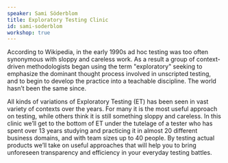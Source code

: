 ```yaml
---
speaker: Sami Söderblom
title: Exploratory Testing Clinic
id: sami-soderblom
workshop: true
---
```

According to Wikipedia, in the early 1990s ad hoc testing was too often synonymous with sloppy and careless work. As a result a group of context-driven methodologists began using the term "exploratory" seeking to emphasize the dominant thought process involved in unscripted testing, and to begin to develop the practice into a teachable discipline. The world hasn’t been the same since.

All kinds of variations of Exploratory Testing (ET) has been seen in vast variety of contexts over the years. For many it is the most useful approach on testing, while others think it is still something sloppy and careless. In this clinic we’ll get to the bottom of ET under the tutelage of a tester who has spent over 13 years studying and practicing it in almost 20 different business domains, and with team sizes up to 40 people. By testing actual products we’ll take on useful approaches that will help you to bring unforeseen transparency and efficiency in your everyday testing battles.
